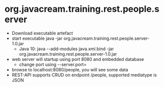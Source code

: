 # org.javacream.training.rest.people.server

- Download executable artefact
- start executable java -jar org.javacream.training.rest.people.server-1.0.jar
  - Java 10: java --add-modules java.xml.bind -jar org.javacream.training.rest.people.server-1.0.jar
- web server will startup using port 8080 and embedded database
  - change port using --server.port=<port>
- browse to localhost:8080/people, you will see some data 
- REST-API supports CRUD on endpoint /people, supported mediatype is JSON
